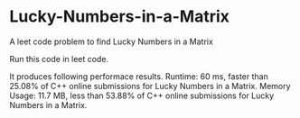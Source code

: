 # Lucky-Numbers-in-a-Matrix
A leet code problem to find Lucky Numbers in a Matrix

Run this code in leet code.

It produces following performace results.
Runtime: 60 ms, faster than 25.08% of C++ online submissions for Lucky Numbers in a Matrix.
Memory Usage: 11.7 MB, less than 53.88% of C++ online submissions for Lucky Numbers in a Matrix.
